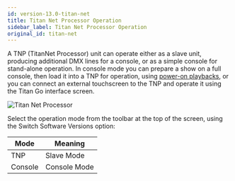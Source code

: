 ```yaml
---
id: version-13.0-titan-net
title: Titan Net Processor Operation
sidebar_label: Titan Net Processor Operation
original_id: titan-net
---
```


A TNP (TitanNet Processor) unit can operate either as a slave unit,
producing additional DMX lines for a console, or as a simple console for
stand-alone operation. In console mode you can prepare a show on a full
console, then load it into a TNP for operation, using [power-on playbacks](cues/using-a-cue.md#programming-the-release-power-on-state), or you can connect an external
touchscreen to the TNP and operate it using the Titan Go interface
screen.

![Titan Net Processor](/docs/images/Titan-Net-Processor.jpeg)

Select the operation mode from the toolbar
at the top of the screen, using the Switch Software Versions option:

Mode | Meaning
--- | ---
TNP | Slave Mode
Console | Console Mode
